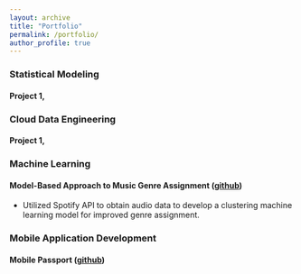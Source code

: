 ```yaml
---
layout: archive
title: "Portfolio"
permalink: /portfolio/
author_profile: true
---
```




### Statistical Modeling
#### Project 1, 

### Cloud Data Engineering
#### Project 1, 

### Machine Learning
#### Model-Based Approach to Music Genre Assignment ([github](https://github.com/rmratliffbrown/ml-genre-assignment)) 
* Utilized Spotify API to obtain audio data to develop a clustering machine learning model for improved genre assignment.

### Mobile Application Development
#### Mobile Passport ([github](https://github.com/rmratliffbrown/mobile-passport))

